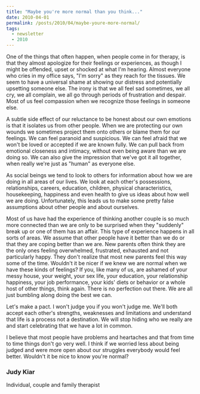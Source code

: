 ```yaml
---
title: "Maybe you're more normal than you think..."
date: 2010-04-01
permalink: /posts/2010/04/maybe-youre-more-normal/
tags:
  - newsletter
  - 2010
---
```



One of the things that often happen, when people come in for therapy, is that they almost apologize for their feelings or experiences, as though I might be offended, upset or shocked at what I'm hearing. Almost everyone who cries in my office says, "I'm sorry" as they reach for the tissues.  We seem to have a universal shame at showing our distress and potentially upsetting someone else. The irony is that we all feel sad sometimes, we all cry, we all complain, we all go through periods of frustration and despair. Most of us feel compassion when we recognize those feelings in someone else.

A subtle side effect of our reluctance to be honest about our own emotions is that it isolates us from other people. When we are protecting our own wounds we sometimes project them onto others or blame them for our feelings. We can feel paranoid and suspicious. We can feel afraid that we won't be loved or accepted if we are known fully. We can pull back from emotional closeness and intimacy, without even being aware than we are doing so. We can also give the impression that we've got it all together, when really we're just as "human" as everyone else.

As social beings we tend to look to others for information about how we are doing in all areas of our lives. We look at each other's possessions, relationships, careers, education, children, physical characteristics, housekeeping, happiness and even health to give us ideas about how well we are doing. Unfortunately, this leads us to make some pretty false assumptions about other people and about ourselves.

Most of us have had the experience of thinking another couple is so much more connected than we are only to be surprised when they "suddenly" break up or one of them has an affair. This type of experience happens in all sorts of areas. We assume that other people have it better than we do or that they are coping better than we are. New parents often think they are the only ones feeling overwhelmed, frustrated, exhausted and not particularly happy. They don't realize that most new parents feel this way some of the time. Wouldn't it be nicer if we knew we are normal when we have these kinds of feelings? If you, like many of us, are ashamed of your messy house, your weight, your sex life, your education, your relationship happiness, your job performance, your kids' diets or behavior or a whole host of other things, think again. There is no perfection out there. We are all just bumbling along doing the best we can.

Let's make a pact. I won't judge you if you won't judge me. We'll both accept each other's strengths, weaknesses and limitations and understand that life is a process not a destination. We will stop hiding who we really are and start celebrating that we have a lot in common.

I believe that most people have problems and heartaches and that from time to time things don't go very well. I think if we worried less about being judged and were more open about our struggles everybody would feel better. Wouldn't it be nice to know you're normal?



### Judy Kiar
Individual, couple and family therapist

